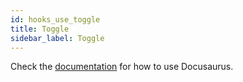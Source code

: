 ```yaml
---
id: hooks_use_toggle
title: Toggle
sidebar_label: Toggle
---
```


Check the [documentation](https://docusaurus.io) for how to use Docusaurus.
